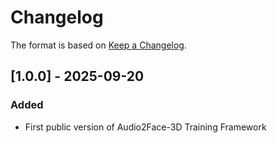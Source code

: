 # Changelog

The format is based on [Keep a Changelog](https://keepachangelog.com/en/1.0.0/).

## [1.0.0] - 2025-09-20
### Added
- First public version of Audio2Face-3D Training Framework

